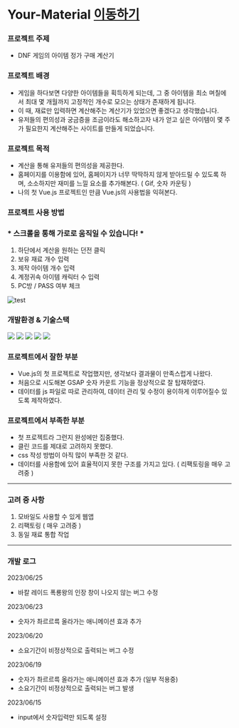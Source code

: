 # Your-Material [이동하기](https://cet4713.cafe24.com/) 

### 프로젝트 주제
- DNF 게임의 아이템 정가 구매 계산기

### 프로젝트 배경
- 게임을 하다보면 다양한 아이템들을 획득하게 되는데, 그 중 아이템을 최소 며칠에서 최대 몇 개월까지 고정적인 개수로 모으는 상태가 존재하게 됩니다.
- 이 때, 재료만 입력하면 계산해주는 계산기가 있었으면 좋겠다고 생각했습니다.
- 유저들의 편의성과 궁금증을 조금이라도 해소하고자 내가 얻고 싶은 아이템이 몇 주가 필요한지 계산해주는 사이트를 만들게 되었습니다.

### 프로젝트 목적
- 계산을 통해 유저들의 편의성을 제공한다.
- 홈페이지를 이용함에 있어, 홈페이지가 너무 딱딱하지 않게 받아드릴 수 있도록 하며, 소소하지만 재미를 느낄 요소를 추가해본다. ( Gif, 숫자 카운팅 )
- 나의 첫 Vue.js 프로젝트인 만큼 Vue.js의 사용법을 익혀본다.

### 프로젝트 사용 방법
### * 스크롤을 통해 가로로 움직일 수 있습니다! *
1. 하단에서 계산을 원하는 던전 클릭
2. 보유 재료 개수 입력
3. 제작 아이템 개수 입력
4. 계정귀속 아이템 캐릭터 수 입력
5. PC방 / PASS 여부 체크
   
![test](https://github.com/euntaek419/your-materials/assets/100109284/8cf3fedf-1258-4e0b-9772-3997d0a8cc8a)


### 개발환경 & 기술스택
<div>
  <img src="https://img.shields.io/badge/html5-E34F26?style=for-the-badge&logo=html5&logoColor=white">
  <img src="https://img.shields.io/badge/css-1572B6?style=for-the-badge&logo=css3&logoColor=white">
  <img src="https://img.shields.io/badge/javascript-F7DF1E?style=for-the-badge&logo=javascript&logoColor=black">
  <img src='https://img.shields.io/badge/Vue.js-35495E?style=for-the-badge&logo=vuedotjs&logoColor=4FC08D'/>
  <img src="https://img.shields.io/badge/Visual Studio Code-007ACC?style=for-the-badge&logo=Visual Studio Code&logoColor=white"/>
</div>

### 프로젝트에서 잘한 부분
- Vue.js의 첫 프로젝트로 작업했지만, 생각보다 결과물이 만족스럽게 나왔다.
- 처음으로 시도해본 GSAP 숫자 카운트 기능을 정상적으로 잘 탑재하였다.
- 데이터를 js 파일로 따로 관리하여, 데이터 관리 및 수정이 용이하게 이루어질수 있도록 제작하였다.
  

### 프로젝트에서 부족한 부분
- 첫 프로젝트라 그런지 완성에만 집중했다.
- 클린 코드를 제대로 고려하지 못했다.
- css 작성 방법이 아직 많이 부족한 것 같다.
- 데이터를 사용함에 있어 효율적이지 못한 구조를 가지고 있다. ( 리팩토링을 매우 고려중 )

---
### 고려 중 사항
1. 모바일도 사용할 수 있게 웹앱
2. 리팩토링 ( 매우 고려중 )
3. 동일 재료 통합 작업
---
### 개발 로그

2023/06/25
* 바칼 레이드 폭룡왕의 인장 창이 나오지 않는 버그 수정

2023/06/23
* 숫자가 촤르르륵 올라가는 애니메이션 효과 추가

2023/06/20
* 소요기간이 비정상적으로 출력되는 버그 수정

2023/06/19
* 숫자가 촤르르륵 올라가는 애니메이션 효과 추가 (일부 적용중)
* 소요기간이 비정상적으로 출력되는 버그 발생

2023/06/15
* input에서 숫자입력만 되도록 설정
